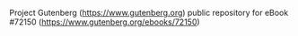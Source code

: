 Project Gutenberg (https://www.gutenberg.org) public repository
for eBook #72150 (https://www.gutenberg.org/ebooks/72150)
